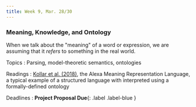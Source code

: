 ```yaml
---
title: Week 9, Mar. 28/30
---
```


### Meaning, Knowledge, and Ontology

When we talk about the "meaning" of a word or expression, we are assuming that it _refers_ to something in the real 
world. 

Topics
: Parsing, model-theoretic semantics, ontologies

Readings
: [Kollar et al. (2018)](https://aclanthology.org/N18-3022/), the Alexa Meaning Representation Language, a typical
example of a structured language with interpreted using a formally-defined ontology

Deadlines
: **Project Proposal Due**{: .label .label-blue }